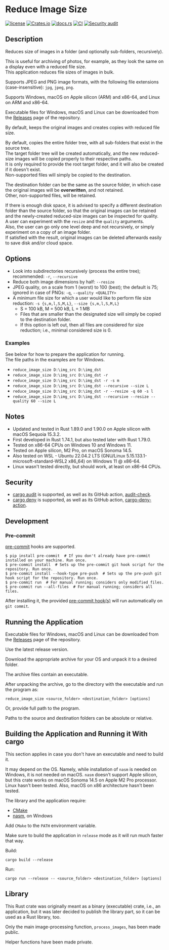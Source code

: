 # Reduce Image Size

[![license](https://img.shields.io/badge/License-MIT-blue.svg?style=flat)](LICENSE)
[![Crates.io](https://img.shields.io/crates/v/reduce_image_size.svg)](https://crates.io/crates/reduce_image_size)
[![docs.rs](https://docs.rs/reduce_image_size/badge.svg)](https://docs.rs/reduce_image_size/)
[![CI](https://github.com/ivanbgd/reduce-image-size-rust/actions/workflows/ci.yml/badge.svg)](https://github.com/ivanbgd/reduce-image-size-rust/actions/workflows/ci.yml)
[![Security audit](https://github.com/ivanbgd/reduce-image-size-rust/actions/workflows/audit.yml/badge.svg)](https://github.com/ivanbgd/reduce-image-size-rust/actions/workflows/audit.yml)

## Description
Reduces size of images in a folder (and optionally sub-folders, recursively).

This is useful for archiving of photos, for example, as they look the same on a display even with a reduced file size.  
This application reduces file sizes of images in bulk.

Supports JPEG and PNG image formats, with the following file extensions (case-insensitive): `jpg`, `jpeg`, `png`.

Supports Windows, macOS on Apple silicon (ARM) and x86-64, and Linux on ARM and x86-64.

Executable files for Windows, macOS and Linux can be downloaded from
the [Releases](https://github.com/ivanbgd/reduce-image-size-rust/releases) page of the repository.

By default, keeps the original images and creates copies with reduced file size.

By default, copies the entire folder tree, with all sub-folders that exist in the source tree.  
The target folder tree will be created automatically,
and the new reduced-size images will be copied properly to their respective paths.  
It is only required to provide the root target folder, and it will also be created if it doesn't exist.  
Non-supported files will simply be copied to the destination.

The destination folder can be the same as the source folder, in which case the original images will be **overwritten**,
and not retained.  
Other, non-supported files, will be retained.

If there is enough disk space, it is advised to specify a different destination folder than the source folder,
so that the original images can be retained and the newly-created reduced-size images can be inspected for quality.  
A user can experiment with the `resize` and the `quality` arguments.  
Also, the user can go only one level deep and not recursively, or simply experiment on a copy of an image folder.  
If satisfied with the result, original images can be deleted afterwards easily to save disk and/or cloud space.

## Options
- Look into subdirectories recursively (process the entire tree); recommended: `-r`, `--recursive`
- Reduce both image dimensions by half: `--resize`
- JPEG quality, on a scale from 1 (worst) to 100 (best); the default is 75; ignored in case of PNGs:
  `-q`, `--quality <QUALITY>`
- A minimum file size for which a user would like to perform file size reduction:
  `-s {s,m,l,S,M,L}`, `--size {s,m,l,S,M,L}`
    - S = 100 kB, M = 500 kB, L = 1 MB
    - Files that are smaller than the designated size will simply be copied to the destination folder.
    - If this option is left out, then all files are considered for size reduction; i.e., minimal considered size is 0.

### Examples
See below for how to prepare the application for running.  
The file paths in the examples are for Windows.
- `reduce_image_size D:\img_src D:\img_dst`
- `reduce_image_size D:\img_src D:\img_dst -r`
- `reduce_image_size D:\img_src D:\img_dst -r -s m`
- `reduce_image_size D:\img_src D:\img_dst --recursive --size L`
- `reduce_image_size D:\img_src D:\img_dst -r --resize -q 60 -s l`
- `reduce_image_size D:\img_src D:\img_dst --recursive --resize --quality 60 --size L`

## Notes
- Updated and tested in Rust 1.89.0 and 1.90.0 on Apple silicon with macOS Sequoia 15.3.2.
- First developed in Rust 1.74.1, but also tested later with Rust 1.79.0.
- Tested on x86-64 CPUs on Windows 10 and Windows 11.
- Tested on Apple silicon, M2 Pro, on macOS Sonoma 14.5.
- Also tested on WSL - Ubuntu 22.04.2 LTS (GNU/Linux 5.15.133.1-microsoft-standard-WSL2 x86_64) on Windows 11 @ x86-64.
- Linux wasn't tested directly, but should work, at least on x86-64 CPUs.

## Security

- [cargo audit](https://github.com/rustsec/rustsec/blob/main/cargo-audit/README.md) is supported,
  as well as its GitHub action, [audit-check](https://github.com/rustsec/audit-check).
- [cargo deny](https://embarkstudios.github.io/cargo-deny/) is supported,
  as well as its GitHub action, [cargo-deny-action](https://github.com/EmbarkStudios/cargo-deny-action).

## Development

### Pre-commit

[pre-commit](https://pre-commit.com/) hooks are supported.

```shell
$ pip install pre-commit  # If you don't already have pre-commit installed on your machine. Run once.
$ pre-commit install  # Sets up the pre-commit git hook script for the repository. Run once.
$ pre-commit install --hook-type pre-push  # Sets up the pre-push git hook script for the repository. Run once.
$ pre-commit run  # For manual running; considers only modified files.
$ pre-commit run --all-files  # For manual running; considers all files.
```

After installing it, the provided [pre-commit hook(s)](.pre-commit-config.yaml) will run automatically on `git commit`.

## Running the Application
Executable files for Windows, macOS and Linux can be downloaded from
the [Releases](https://github.com/ivanbgd/reduce-image-size-rust/releases) page of the repository.

Use the latest release version.

Download the appropriate archive for your OS and unpack it to a desired folder.

The archive files contain an executable.

After unpacking the archive, go to the directory with the executable and run the program as:  

```shell
reduce_image_size <source_folder> <destination_folder> [options]
```

Or, provide full path to the program.

Paths to the source and destination folders can be absolute or relative.

## Building the Application and Running it With cargo
This section applies in case you don't have an executable and need to build it.

It may depend on the OS. Namely, while installation of `nasm` is needed on Windows, it is not needed on macOS.
`nasm` doesn't support Apple silicon, but this crate works on macOS Sonoma 14.5 on Apple M2 Pro processor.
Linux hasn't been tested. Also, macOS on x86 architecture hasn't been tested.

The library and the application require:
- [CMake](https://cmake.org/download/)
- [nasm](https://www.nasm.us/), on Windows

Add `CMake` to the `PATH` environment variable.

Make sure to build the application in `release` mode as it will run much faster that way.

Build:
```shell
cargo build --release
```

Run:
```shell
cargo run --release -- <source_folder> <destination_folder> [options]
```

## Library
This Rust crate was originally meant as a binary (executable) crate, i.e., an application,
but it was later decided to publish the library part, so it can be used as a Rust library, too.

Only the main image-processing function, `process_images`, has been made public.

Helper functions have been made private.
